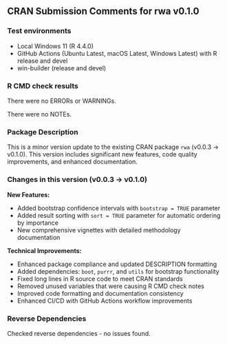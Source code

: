 ## CRAN Submission Comments for rwa v0.1.0

### Test environments
* Local Windows 11 (R 4.4.0)
* GitHub Actions (Ubuntu Latest, macOS Latest, Windows Latest) with R release and devel
* win-builder (release and devel)

### R CMD check results
There were no ERRORs or WARNINGs.

There were no NOTEs.

### Package Description
This is a minor version update to the existing CRAN package `rwa` (v0.0.3 → v0.1.0). This version includes significant new features, code quality improvements, and enhanced documentation.

### Changes in this version (v0.0.3 → v0.1.0)

**New Features:**
* Added bootstrap confidence intervals with `bootstrap = TRUE` parameter
* Added result sorting with `sort = TRUE` parameter for automatic ordering by importance
* New comprehensive vignettes with detailed methodology documentation

**Technical Improvements:**
* Enhanced package compliance and updated DESCRIPTION formatting
* Added dependencies: `boot`, `purrr`, and `utils` for bootstrap functionality
* Fixed long lines in R source code to meet CRAN standards
* Removed unused variables that were causing R CMD check notes
* Improved code formatting and documentation consistency
* Enhanced CI/CD with GitHub Actions workflow improvements

### Reverse Dependencies
Checked reverse dependencies - no issues found.
